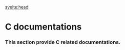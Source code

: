 <svelte:head>

  <title>C Documentations</title>
  <meta name="description" content="This section provides C-related documentations." />
  <meta name="keywords" content="C programming, C language, documentation, programming resources, coding" />
  <meta name="author" content="Your Name" />
  <meta property="og:title" content="C Documentations" />
  <meta property="og:description" content="This section provides C-related documentations." />
  <meta property="og:type" content="website" />
  <meta property="og:url" content="https://pardus.github.io/c" />
  <meta property="og:image" content="https://raw.githubusercontent.com/pardus/pardus.github.io/main/src/lib/assets/logo.svg" />
  <meta name="twitter:card" content="summary_large_image" />
  <meta name="twitter:title" content="C Documentations" />
  <meta name="twitter:description" content="This section provides C-related documentations." />
  <meta name="twitter:image" content="https://raw.githubusercontent.com/pardus/pardus.github.io/main/src/lib/assets/logo.svg" />
</svelte:head>

# C documentations

### This section provide C related documentations.
